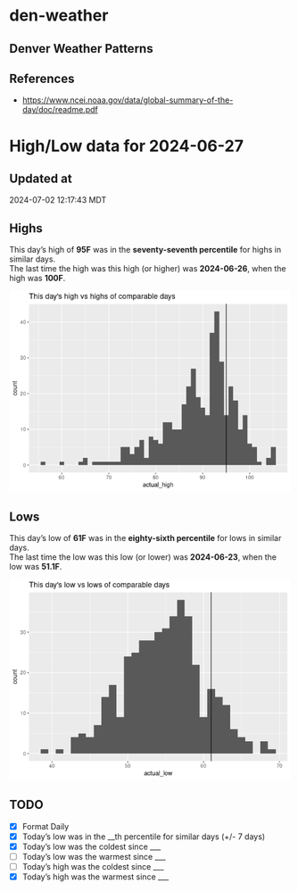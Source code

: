 

# den-weather

## Denver Weather Patterns

## References

- <https://www.ncei.noaa.gov/data/global-summary-of-the-day/doc/readme.pdf>

# High/Low data for 2024-06-27

## Updated at

2024-07-02 12:17:43 MDT

## Highs

This day’s high of **95F** was in the **seventy-seventh percentile** for
highs in similar days.  
The last time the high was this high (or higher) was **2024-06-26**,
when the high was **100F**.

![](readme_files/figure-commonmark/unnamed-chunk-4-1.png)

## Lows

This day’s low of **61F** was in the **eighty-sixth percentile** for
lows in similar days.  
The last time the low was this low (or lower) was **2024-06-23**, when
the low was **51.1F**.

![](readme_files/figure-commonmark/unnamed-chunk-6-1.png)

## TODO

- [x] Format Daily
- [x] Today’s low was in the \_\_th percentile for similar days (+/- 7
  days)
- [x] Today’s low was the coldest since \_\_\_
- [ ] Today’s low was the warmest since \_\_\_
- [ ] Today’s high was the coldest since \_\_\_
- [x] Today’s high was the warmest since \_\_\_
